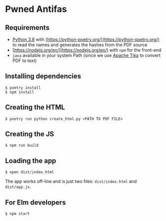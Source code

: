 # Pwned Antifas

## Requirements

* [Python 3.8](https://python.org) with [https://python-poetry.org/](https://python-poetry.org/) to read the names and generates the hashes from the PDF source
* [https://nodejs.org/en/](https://nodejs.org/en/) with `npm` for the front-end
* `java` available in your system Path (since we use [Apache Tika](https://tika.apache.org/) to convert PDF to text)

## Installing dependencies

```console
$ poetry install
$ npm install
```

## Creating the HTML

```console
$ poetry run python create_html.py <PATH TO PDF FILE>
```

## Creating the JS

```
$ npm run build
```

## Loading the app

```console
$ open dist/index.html
```

The app works off-line and is just two files: `dist/index.html` and `dist/app.js`.

## For Elm developers

```console
$ npm start
```